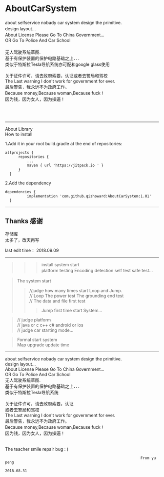# AboutCarSystem
about selfservice nobady car system design the primitive.           　</br>
design layout...                                                    　</br>
About License Please Go To China Government...                      　</br>
OR Go To Police And Car School 　　　　　　　　　　　　　　　　　　　　　　</br>
无人驾驶系统草图.                                                     　</br>
基于有保护装置的保护电路基础之上．．．                                   　</br>
类似于特斯拉Tesla导航系统亦可配和google glass使用                  　     </br>   
关于证件许可，请去政府索要，认证或者去警局和驾校                            </br>
The Last warning I don't work for government for ever.                </br>
最后警告，我永远不为政府工作。                                            </br>
Because money,Because woman,Because fuck！                      	      </br>
因为钱，因为女人，因为操逼！ 						     </br>
								      </br>
								      </br>
								      </br>
_____________________________________________________________________

About Library						            </br>
 How to install                                                     </br>
 
1.Add it in your root build.gradle at the end of repositories:      </br>
    
    allprojects {
		  repositories {
			  ...
			  maven { url 'https://jitpack.io ' }
		  }
	  }

2.Add the dependency                                               </br>

    dependencies {
	          implementation 'com.github.qizhoward:AboutCarSystem:1.01'
	  }



_____________________________________________________________________________________

## Thanks 感谢     


存储库    </br>
太多了，改天再写



last edit time：
2018.09.09

____________________________________________________________________

>>>>
>>>install system start                                             </br>
>> platform testing  Encoding detection  self test  safe test...  　</br>
> 

> The system start                                                 　</br>
>>//judge how many times start Loop and Jump.                       </br>
>>// Loop The power test   The grounding end test                   </br>
>>// The data and file first test                                   </br>
>>> Jump first time start System...                                 </br>

>// judge platform                                                 </br>
>// java or c c++ c#    android or ios                             </br>
>// judge car starting mode...                                     </br>

>Formal start system                                               </br>
>Map upgrade update time                                           </br>

_____________________________________________________________________

about selfservice nobady car system design the primitive.           </br>
design layout...                                                    </br>
About License Please Go To China Government...                      </br>
OR Go To Police And Car School                                     </br>
无人驾驶系统草图.                                                     </br>
基于有保护装置的保护电路基础之上．．．                                   </br>
类似于特斯拉Tesla导航系统                                              </br>   
关于证件许可，请去政府索要，认证                                         </br>
或者去警局和驾校                                                      　</br>
The Last warning I don't work for government for ever.                </br>
最后警告，我永远不为政府工作。                                            </br>
Because money,Because woman,Because fuck！                      	      </br>
因为钱，因为女人，因为操逼！ 						     </br>
									</br>
									</br>
The teacher smile repair bug : )                                      </br>      

                                                                  From yu peng
                                                                  2018.08.31
